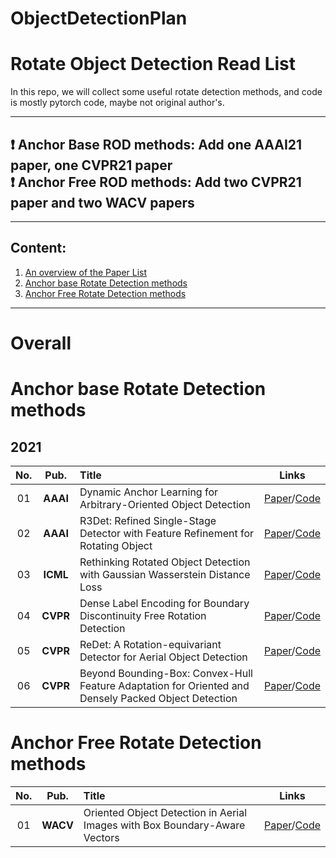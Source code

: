 # ObjectDetectionPlan


# Rotate Object Detection Read List       

In this repo, we will collect some useful rotate detection methods, and code is mostly pytorch code, maybe not original author's.      

--------------------------------------------------------------------------------------
 :heavy_exclamation_mark:  **Anchor Base ROD methods**: Add one AAAI21 paper, one CVPR21 paper                
 :heavy_exclamation_mark:  **Anchor Free ROD methods**: Add two CVPR21 paper and two WACV papers
--------------------------------------------------------------------------------------


------
 

## Content:

1. <a href="#Overall"> An overview of the Paper List </a>
2. <a href="#Anchor base Rotate Detection methods"> Anchor base Rotate Detection methods </a>
3. <a href="#Anchor Free Rotate Detection methods">  Anchor Free Rotate Detection methods </a>


------

   
# Overall <a id="Overall" class="anchor" href="Overall" aria-hidden="true"><span class="octicon octicon-link"></span></a>
    
# Anchor base Rotate Detection methods <a id="Anchor base Rotate Detection methods" class="anchor" href="Anchor base Rotate Detection methods" aria-hidden="true"><span class="octicon octicon-link"></span></a>    

## 2021       
**No.** | **Pub.** | **Title** | **Links** 
:-: | :-: | :-  | :-: 
01 | **AAAI** | Dynamic Anchor Learning for Arbitrary-Oriented Object Detection | [Paper](https://arxiv.org/abs/2012.04150)/[Code](https://github.com/ming71/DAL)
02 | **AAAI** | R3Det: Refined Single-Stage Detector with Feature Refinement for Rotating Object | [Paper](https://arxiv.org/abs/1908.05612)/[Code](https://github.com/SJTU-Thinklab-Det/r3det-on-mmdetection)
03 | **ICML** | Rethinking Rotated Object Detection with Gaussian Wasserstein Distance Loss | [Paper](https://arxiv.org/abs/2101.11952)/[Code](https://github.com/zhanggefan/rotmmdet)
04 | **CVPR** | Dense Label Encoding for Boundary Discontinuity Free Rotation Detection | [Paper](https://arxiv.org/abs/2011.09670)/[Code](https://github.com/yangxue0827/RotationDetection)
05 | **CVPR** | ReDet: A Rotation-equivariant Detector for Aerial Object Detection | [Paper](https://arxiv.org/abs/2103.07733)/[Code](https://github.com/csuhan/ReDet)
06 | **CVPR** | Beyond Bounding-Box: Convex-Hull Feature Adaptation for Oriented and Densely Packed Object Detection | [Paper](https://openaccess.thecvf.com/content/CVPR2021/html/Guo_Beyond_Bounding-Box_Convex-Hull_Feature_Adaptation_for_Oriented_and_Densely_Packed_CVPR_2021_paper.html)/[Code](https://github.com/SDL-GuoZonghao/BeyondBoundingBox)

# Anchor Free Rotate Detection methods <a id="Anchor Free Rotate Detection methods" class="anchor" href="Anchor base Rotate Detection methods" aria-hidden="true"><span class="octicon octicon-link"></span></a>
**No.** | **Pub.** | **Title** | **Links** 
:-: | :-: | :-  | :-: 
01 | **WACV** | Oriented Object Detection in Aerial Images with Box Boundary-Aware Vectors | [Paper](https://arxiv.org/pdf/2008.07043.pdf)/[Code](https://github.com/yijingru/BBAVectors-Oriented-Object-Detection)

